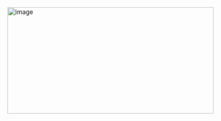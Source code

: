 <img width="467" height="242" alt="image" src="https://github.com/user-attachments/assets/f62748e6-49fc-4024-94c6-9effa28e9ecb" />

